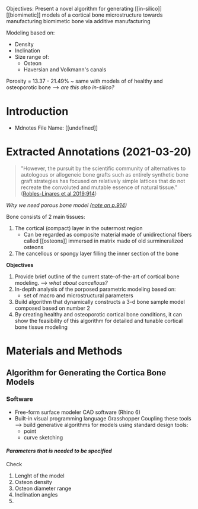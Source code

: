 Objectives:
Present a novel algorithm for generating [[in-silico]] [[biomimetic]] models of a cortical bone microstructure towards manufacturing biomimetic bone via additive manufacturing

Modeling based on:
- Density
- Inclination
- Size range of:
	- Osteon
	- Haversian and Volkmann's canals

Porosity = 13.37 - 21.49% ~ same with models of of healthy and osteoporotic bone --> *are this also in-silico?*

# Introduction
* Mdnotes File Name: [[undefined]]

# Extracted Annotations (2021-03-20)

> "However, the pursuit by the scientific community of alternatives to autologous or allogeneic bone grafts such as entirely synthetic bone graft strategies has focused on relatively simple lattices that do not recreate the convoluted and mutable essence of natural tissue." ([Robles-Linares et al 2019:914](zotero://open-pdf/library/items/D88FILCW?page=2))

*Why we need porous bone model ([note on p.914](zotero://open-pdf/library/items/D88FILCW?page=2))*



Bone consists of 2 main tissues:
1. The cortical (compact) layer in the outermost region
	- Can be regarded as composite material made of unidirectional fibers called [[osteons]] immersed in matrix made of old surmineralized osteons
2. The cancellous or spongy layer filling the inner section of the bone

**Objectives**
1. Provide brief outline of the current state-of-the-art of cortical bone modeling. --> *what about cancellous?*
2. In-depth analysis of the porposed parametric modeling based on:
	- set of macro and microstructural parameters
3. Build algorithm that dynamically constructs a 3-d bone sample model composed based on number 2
4. By creating healthy and osteoporotic cortical bone conditions, it can show the feasibility of this algorithm for detailed and tunable cortical bone tissue modeling


# Materials and Methods
## Algorithm for Generating the Cortica Bone Models
### Software 
- Free-form surface modeler CAD software (Rhino 6)
- Built-in visual programming language Grasshopper
Coupling these tools --> build generative algorithms for models using standard design tools:
	- point
	- curve sketching
#### *Parameters that is needed to be specified*
Check 
1. Lenght of the model
2. Osteon density
3. Osteon diameter range
4. Inclination angles
5.  
	
	


